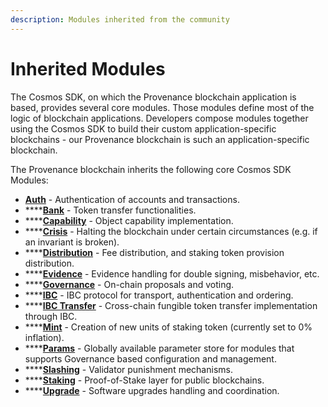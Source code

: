 ```yaml
---
description: Modules inherited from the community
---
```


# Inherited Modules

The Cosmos SDK, on which the Provenance blockchain application is based, provides several core modules.  Those modules define most of the logic of blockchain applications. Developers compose modules together using the Cosmos SDK to build their custom application-specific blockchains - our Provenance blockchain is such an application-specific blockchain. 

The Provenance blockchain inherits the following core Cosmos SDK Modules:

* [**Auth**](https://docs.cosmos.network/master/modules/auth/) - Authentication of accounts and transactions.
* \*\*\*\*[**Bank**](https://docs.cosmos.network/master/modules/bank/) - Token transfer functionalities.
* \*\*\*\*[**Capability**](https://docs.cosmos.network/master/modules/capability/) - Object capability implementation.
* \*\*\*\*[**Crisis**](https://docs.cosmos.network/master/modules/crisis/) - Halting the blockchain under certain circumstances \(e.g. if an invariant is broken\).
* \*\*\*\*[**Distribution**](https://docs.cosmos.network/master/modules/distribution/) - Fee distribution, and staking token provision distribution.
* \*\*\*\*[**Evidence**](https://docs.cosmos.network/master/modules/evidence/) - Evidence handling for double signing, misbehavior, etc.
* \*\*\*\*[**Governance**](https://docs.cosmos.network/master/modules/gov/) - On-chain proposals and voting.
* \*\*\*\*[**IBC**](https://docs.cosmos.network/master/modules/ibc/) - IBC protocol for transport, authentication and ordering.
* \*\*\*\*[**IBC Transfer**](https://docs.cosmos.network/master/modules/ibc/) - Cross-chain fungible token transfer implementation through IBC.
* \*\*\*\*[**Mint**](https://docs.cosmos.network/master/modules/mint/) - Creation of new units of staking token \(currently set to 0% inflation\).
* \*\*\*\*[**Params**](https://docs.cosmos.network/master/modules/params/) - Globally available parameter store for modules that supports Governance based configuration and management.
* \*\*\*\*[**Slashing**](https://docs.cosmos.network/master/modules/slashing/) - Validator punishment mechanisms.
* \*\*\*\*[**Staking**](https://docs.cosmos.network/master/modules/staking/) - Proof-of-Stake layer for public blockchains.
* \*\*\*\*[**Upgrade**](https://docs.cosmos.network/master/modules/upgrade/) - Software upgrades handling and coordination.

